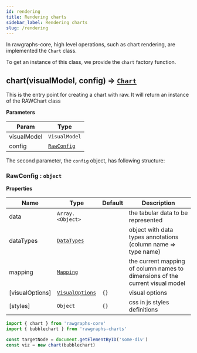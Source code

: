 ```yaml
---
id: rendering
title: Rendering charts
sidebar_label: Rendering charts
slug: /rendering
---
```


In rawgraphs-core, high level operations, such as chart rendering, are implemented the `Chart` class.

To get an instance of this class, we provide the `chart` factory function.


## chart(visualModel, config) ⇒ [<code>Chart</code>](#Chart)
This is the entry point for creating a chart with raw. It will return an instance of the RAWChart class

**Parameters**

| Param | Type |
| --- | --- |
| visualModel | <code>VisualModel</code> | 
| config | [<code>RawConfig</code>](#RawConfig) | 


The second parameter, the `config` object, has following structure:

### RawConfig : <code>object</code>
**Properties**

| Name | Type | Default | Description |
| --- | --- | --- | --- |
| data | <code>Array.&lt;Object&gt;</code> |  | the tabular data to be represented |
| dataTypes | [<code>DataTypes</code>](#DataTypes) |  | object with data types annotations (column name => type name) |
| mapping | [<code>Mapping</code>](#Mapping) |  | the current mapping of column names to dimensions of the current visual model |
| [visualOptions] | [<code>VisualOptions</code>](#VisualOptions) | <code>{}</code> | visual options |
| [styles] | <code>Object</code> | <code>{}</code> | css in js styles definitions |



```js
import { chart } from 'rawgraphs-core'
import { bubblechart } from 'rawgraphs-charts'

const targetNode = document.getElementByID('some-div')
const viz = new chart(bubblechart)



```
